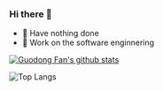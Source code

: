 ### Hi there 👋


- 🌚 Have nothing done 
- 🤖 Work on the software enginnering


[![Guodong Fan's github stats](https://i-github-readme-stats.vercel.app/api?username=guodongfan&show_icons=true)](https://github.com/anuraghazra/github-readme-stats)


![Top Langs](https://i-github-readme-stats.vercel.app/api/top-langs/?username=guodongfan&layout=compact&hide=assembly,html&langs_count=8&card_width=445)
